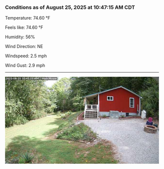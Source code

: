 ### Conditions as of August 25, 2025 at 10:47:15 AM CDT 

Temperature: 74.60 &deg;F

Feels like: 74.60 &deg;F

Humidity: 56%

Wind Direction: NE

Windspeed: 2.5 mph

Wind Gust: 2.9 mph

---

<img src="./images/latest.jpeg"/>

